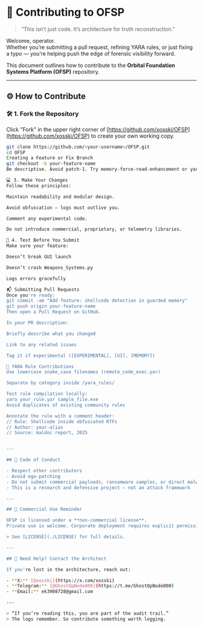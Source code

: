 # 🤝 Contributing to OFSP

> “This isn’t just code. It’s architecture for truth reconstruction.”

Welcome, operator.  
Whether you’re submitting a pull request, refining YARA rules, or just fixing a typo — you’re helping push the edge of forensic visibility forward.

This document outlines how to contribute to the **Orbital Foundation Systems Platform (OFSP)** repository.

---

## ⚙️ How to Contribute

### 🛠 1. Fork the Repository

Click "Fork" in the upper right corner of [https://github.com/xosski/OFSP](https://github.com/xosski/OFSP) to create your own working copy.

```bash
git clone https://github.com/<your-username>/OFSP.git
cd OFSP
Creating a Feature or Fix Branch
git checkout -b your-feature-name
Be descriptive. Avoid patch-1. Try memory-force-read-enhancement or yara-rule-cleanup.

💻 3. Make Your Changes
Follow these principles:

Maintain readability and modular design.

Avoid obfuscation — logs must outlive you.

Comment any experimental code.

Do not introduce commercial, proprietary, or telemetry libraries.

🧪 4. Test Before You Submit
Make sure your feature:

Doesn’t break GUI launch

Doesn’t crash Weapons_Systems.py

Logs errors gracefully

📬 Submitting Pull Requests
Once you're ready:
git commit -am "Add feature: shellcode detection in guarded memory"
git push origin your-feature-name
Then open a Pull Request on GitHub.

In your PR description:

Briefly describe what you changed

Link to any related issues

Tag it if experimental ([EXPERIMENTAL], [UI], [MEMORY])

🧾 YARA Rule Contributions
Use lowercase snake_case filenames (remote_code_exec.yar)

Separate by category inside /yara_rules/

Test rule compilation locally:
yara your_rule.yar sample_file.exe
Avoid duplicates of existing community rules

Annotate the rule with a comment header:
// Rule: Shellcode inside obfuscated RTFs
// Author: your-alias
// Source: maldoc report, 2025


---

## 🚫 Code of Conduct

- Respect other contributors
- Avoid ego-patching
- Do not submit commercial payloads, ransomware samples, or direct malware binaries
- This is a research and defensive project — not an attack framework

---

## 🛑 Commercial Use Reminder

OFSP is licensed under a **non-commercial license**.  
Private use is welcome. Corporate deployment requires explicit permission.

> See [LICENSE](./LICENSE) for full details.

---

## 🧭 Need Help? Contact the Architect

If you're lost in the architecture, reach out:

- **X:** [@xosski](https://x.com/xosski)
- **Telegram:** [@GhostOpNode000](https://t.me/GhostOpNode000)
- **Email:** ek3908728@gmail.com

---

> “If you’re reading this, you are part of the audit trail.”  
> The logs remember. So contribute something worth logging.